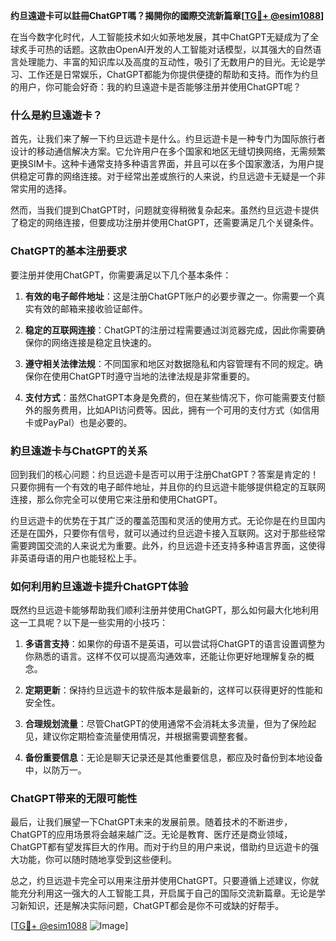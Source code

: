 **约旦遠遊卡可以註冊ChatGPT嗎？揭開你的國際交流新篇章[[TG💪+ @esim1088](https://t.me/s/esim1088)]**

在当今数字化时代，人工智能技术如火如荼地发展，其中ChatGPT无疑成为了全球炙手可热的话题。这款由OpenAI开发的人工智能对话模型，以其强大的自然语言处理能力、丰富的知识库以及高度的互动性，吸引了无数用户的目光。无论是学习、工作还是日常娱乐，ChatGPT都能为你提供便捷的帮助和支持。而作为约旦的用户，你可能会好奇：我的約旦遠遊卡是否能够注册并使用ChatGPT呢？

### 什么是約旦遠遊卡？

首先，让我们来了解一下约旦远遊卡是什么。约旦远遊卡是一种专门为国际旅行者设计的移动通信解决方案。它允许用户在多个国家和地区无缝切换网络，无需频繁更换SIM卡。这种卡通常支持多种语言界面，并且可以在多个国家激活，为用户提供稳定可靠的网络连接。对于经常出差或旅行的人来说，约旦远遊卡无疑是一个非常实用的选择。

然而，当我们提到ChatGPT时，问题就变得稍微复杂起来。虽然约旦远遊卡提供了稳定的网络连接，但要成功注册并使用ChatGPT，还需要满足几个关键条件。

### ChatGPT的基本注册要求

要注册并使用ChatGPT，你需要满足以下几个基本条件：

1. **有效的电子邮件地址**：这是注册ChatGPT账户的必要步骤之一。你需要一个真实有效的邮箱来接收验证邮件。
   
2. **稳定的互联网连接**：ChatGPT的注册过程需要通过浏览器完成，因此你需要确保你的网络连接是稳定且快速的。

3. **遵守相关法律法规**：不同国家和地区对数据隐私和内容管理有不同的规定。确保你在使用ChatGPT时遵守当地的法律法规是非常重要的。

4. **支付方式**：虽然ChatGPT本身是免费的，但在某些情况下，你可能需要支付额外的服务费用，比如API访问费等。因此，拥有一个可用的支付方式（如信用卡或PayPal）也是必要的。

### 約旦遠遊卡与ChatGPT的关系

回到我们的核心问题：约旦远遊卡是否可以用于注册ChatGPT？答案是肯定的！只要你拥有一个有效的电子邮件地址，并且你的约旦远遊卡能够提供稳定的互联网连接，那么你完全可以使用它来注册和使用ChatGPT。

约旦远遊卡的优势在于其广泛的覆盖范围和灵活的使用方式。无论你是在约旦国内还是在国外，只要你有信号，就可以通过约旦远遊卡接入互联网。这对于那些经常需要跨国交流的人来说尤为重要。此外，约旦远遊卡还支持多种语言界面，这使得非英语母语的用户也能轻松上手。

### 如何利用約旦遠遊卡提升ChatGPT体验

既然约旦远遊卡能够帮助我们顺利注册并使用ChatGPT，那么如何最大化地利用这一工具呢？以下是一些实用的小技巧：

1. **多语言支持**：如果你的母语不是英语，可以尝试将ChatGPT的语言设置调整为你熟悉的语言。这样不仅可以提高沟通效率，还能让你更好地理解复杂的概念。

2. **定期更新**：保持约旦远遊卡的软件版本是最新的，这样可以获得更好的性能和安全性。

3. **合理规划流量**：尽管ChatGPT的使用通常不会消耗太多流量，但为了保险起见，建议你定期检查流量使用情况，并根据需要调整套餐。

4. **备份重要信息**：无论是聊天记录还是其他重要信息，都应及时备份到本地设备中，以防万一。

### ChatGPT带来的无限可能性

最后，让我们展望一下ChatGPT未来的发展前景。随着技术的不断进步，ChatGPT的应用场景将会越来越广泛。无论是教育、医疗还是商业领域，ChatGPT都有望发挥巨大的作用。而对于约旦的用户来说，借助约旦远遊卡的强大功能，你可以随时随地享受到这些便利。

总之，约旦远遊卡完全可以用来注册并使用ChatGPT。只要遵循上述建议，你就能充分利用这一强大的人工智能工具，开启属于自己的国际交流新篇章。无论是学习新知识，还是解决实际问题，ChatGPT都会是你不可或缺的好帮手。

[[TG💪+ @esim1088](https://t.me/s/esim1088) ![Image](https://i.postimg.cc/4NQfJmqS/Snipaste-2025-05-13-00-14-12.png)]
